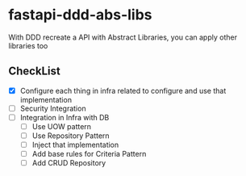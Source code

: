 # fastapi-ddd-abs-libs

With DDD recreate a API with Abstract Libraries, you can apply other libraries too

## CheckList

- [x] Configure each thing in infra related to configure and use that implementation
- [ ] Security Integration
- [ ] Integration in Infra with DB
    - [ ] Use UOW pattern
    - [ ] Use Repository Pattern
    - [ ] Inject that implementation
    - [ ] Add base rules for Criteria Pattern
    - [ ] Add CRUD Repository